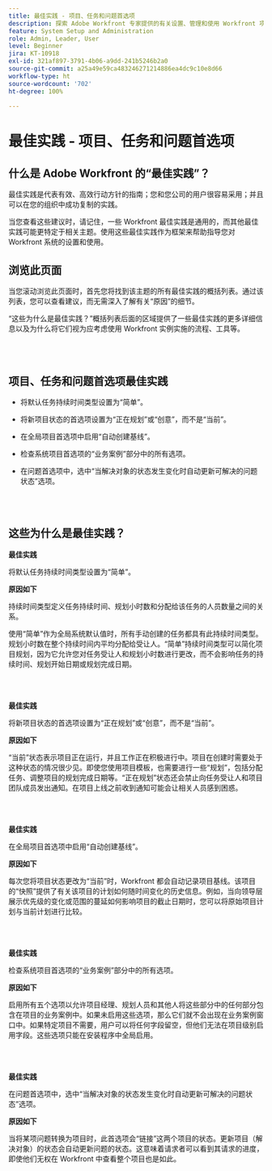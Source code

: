 ```yaml
---
title: 最佳实践 - 项目、任务和问题首选项
description: 探索 Adobe Workfront 专家提供的有关设置、管理和使用 Workfront 项目、任务和问题首选项的最佳实践建议。
feature: System Setup and Administration
role: Admin, Leader, User
level: Beginner
jira: KT-10918
exl-id: 321af897-3791-4b06-a9dd-241b5246b2a0
source-git-commit: a25a49e59ca483246271214886ea4dc9c10e8d66
workflow-type: ht
source-wordcount: '702'
ht-degree: 100%

---
```


# 最佳实践 - 项目、任务和问题首选项

## 什么是 Adobe Workfront 的“最佳实践”？

最佳实践是代表有效、高效行动方针的指南；您和您公司的用户很容易采用；并且可以在您的组织中成功复制的实践。

当您查看这些建议时，请记住，一些 Workfront 最佳实践是通用的，而其他最佳实践可能更特定于相关主题。使用这些最佳实践作为框架来帮助指导您对 Workfront 系统的设置和使用。

## 浏览此页面

当您滚动浏览此页面时，首先您将找到该主题的所有最佳实践的概括列表。通过该列表，您可以查看建议，而无需深入了解有关“原因”的细节。

“这些为什么是最佳实践？”概括列表后面的区域提供了一些最佳实践的更多详细信息以及为什么将它们视为应考虑使用 Workfront 实例实施的流程、工具等。

</br>
</br>

## 项目、任务和问题首选项最佳实践

* 将默认任务持续时间类型设置为“简单”。

* 将新项目状态的首选项设置为“正在规划”或“创意”，而不是“当前”。

* 在全局项目首选项中启用“自动创建基线”。

* 检查系统项目首选项的“业务案例”部分中的所有选项。

* 在问题首选项中，选中“当解决对象的状态发生变化时自动更新可解决的问题状态”选项。

</br>
</br>


## 这些为什么是最佳实践？

**最佳实践**

将默认任务持续时间类型设置为“简单”。

**原因如下**

持续时间类型定义任务持续时间、规划小时数和分配给该任务的人员数量之间的关系。

使用“简单”作为全局系统默认值时，所有手动创建的任务都具有此持续时间类型。规划小时数在整个持续时间内平均分配给受让人。“简单”持续时间类型可以简化项目规划，因为它允许您对任务受让人和规划小时数进行更改，而不会影响任务的持续时间、规划开始日期或规划完成日期。

</br>
</br>

**最佳实践**

将新项目状态的首选项设置为“正在规划”或“创意”，而不是“当前”。

**原因如下**

“当前”状态表示项目正在运行，并且工作正在积极进行中。项目在创建时需要处于这种状态的情况很少见。即使您使用项目模板，也需要进行一些“规划”，包括分配任务、调整项目的规划完成日期等。“正在规划”状态还会禁止向任务受让人和项目团队成员发出通知。在项目上线之前收到通知可能会让相关人员感到困惑。

</br>
</br>

**最佳实践**

在全局项目首选项中启用“自动创建基线”。

**原因如下**

每次您将项目状态更改为“当前”时，Workfront 都会自动记录项目基线。该项目的“快照”提供了有关该项目的计划如何随时间变化的历史信息。例如，当向领导层展示优先级的变化或范围的蔓延如何影响项目的截止日期时，您可以将原始项目计划与当前计划进行比较。

</br>
</br>

**最佳实践**

检查系统项目首选项的“业务案例”部分中的所有选项。

**原因如下**

启用所有五个选项以允许项目经理、规划人员和其他人将这些部分中的任何部分包含在项目的业务案例中。如果未启用这些选项，那么它们就不会出现在业务案例窗口中。如果特定项目不需要，用户可以将任何字段留空，但他们无法在项目级别启用字段。这些选项只能在安装程序中全局启用。

</br>
</br>

**最佳实践**

在问题首选项中，选中“当解决对象的状态发生变化时自动更新可解决的问题状态”选项。

**原因如下**

当将某项问题转换为项目时，此首选项会“链接”这两个项目的状态。更新项目（解决对象）的状态会自动更新问题的状态。这意味着请求者可以看到其请求的进度，即使他们无权在 Workfront 中查看整个项目也是如此。
